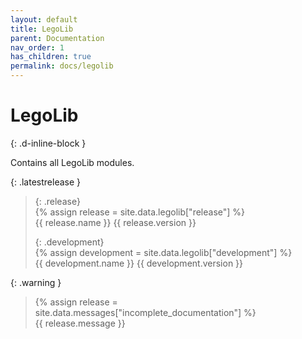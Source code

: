 ```yaml
---
layout: default
title: LegoLib
parent: Documentation
nav_order: 1
has_children: true
permalink: docs/legolib
---
```

# LegoLib 
{: .d-inline-block }  

Contains all LegoLib modules.  

{: .latestrelease }  
>  
> {: .release}  
> {% assign release = site.data.legolib["release"] %}  
> {{ release.name }} {{ release.version }}  
>  
> {: .development}  
> {% assign development = site.data.legolib["development"] %}  
> {{ development.name }} {{ development.version }}  

{: .warning }  
> {% assign release = site.data.messages["incomplete_documentation"] %}  
> {{ release.message }}  